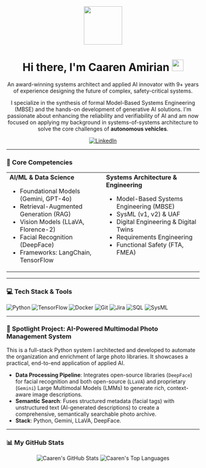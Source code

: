 <div id="header" align="center">
  <img src="https://media.giphy.com/media/M9gbBd9nbDrOTu1Mqx/giphy.gif" width="100"/>
  <h1>
    Hi there, I'm Caaren Amirian
    <img src="https://media.giphy.com/media/hvRJCLFzcasrR4ia7z/giphy.gif" width="30px"/>
  </h1>
  <p>
    An award-winning systems architect and applied AI innovator with 9+ years of experience designing the future of complex, safety-critical systems. 
  </p>
  <p>
    I specialize in the synthesis of formal Model-Based Systems Engineering (MBSE) and the hands-on development of generative AI solutions. I'm passionate about enhancing the reliability and verifiability of AI and am now focused on applying my background in systems-of-systems architecture to solve the core challenges of <strong>autonomous vehicles</strong>.
  </p>
  <div>
    <a href="https://www.linkedin.com/in/caaren-amirian/" target="_blank">
      <img src="https://img.shields.io/badge/LinkedIn-0077B5?style=for-the-badge&logo=linkedin&logoColor=white" alt="LinkedIn"/>
    </a>
  </div>
</div>

---

### 🔧 Core Competencies

<table>
  <tr>
    <td valign="top" width="50%">
      <strong>AI/ML & Data Science</strong>
      <ul>
        <li>Foundational Models (Gemini, GPT-4o)</li>
        <li>Retrieval-Augmented Generation (RAG)</li>
        <li>Vision Models (LLaVA, Florence-2)</li>
        <li>Facial Recognition (DeepFace)</li>
        <li>Frameworks: LangChain, TensorFlow</li>
      </ul>
    </td>
    <td valign="top" width="50%">
      <strong>Systems Architecture & Engineering</strong>
      <ul>
        <li>Model-Based Systems Engineering (MBSE)</li>
        <li>SysML (v1, v2) & UAF</li>
        <li>Digital Engineering & Digital Twins</li>
        <li>Requirements Engineering</li>
        <li>Functional Safety (FTA, FMEA)</li>
      </ul>
    </td>
  </tr>
</table>

---

### 💻 Tech Stack & Tools

<div>
  <img src="https://img.shields.io/badge/Python-3776AB?style=for-the-badge&logo=python&logoColor=white" alt="Python"/>
  <img src="https://img.shields.io/badge/TensorFlow-FF6F00?style=for-the-badge&logo=tensorflow&logoColor=white" alt="TensorFlow"/>
  <img src="https://img.shields.io/badge/Docker-2496ED?style=for-the-badge&logo=docker&logoColor=white" alt="Docker"/>
  <img src="https://img.shields.io/badge/Git-F05032?style=for-the-badge&logo=git&logoColor=white" alt="Git"/>
  <img src="https://img.shields.io/badge/Jira-0052CC?style=for-the-badge&logo=jira&logoColor=white" alt="Jira"/>
  <img src="https://img.shields.io/badge/SQL-025E8C?style=for-the-badge&logo=microsoft-sql-server&logoColor=white" alt="SQL"/>
  <img src="https://img.shields.io/badge/SysML-000000?style=for-the-badge&logo=sysml&logoColor=white" alt="SysML"/>
</div>

---

### 🚀 Spotlight Project: AI-Powered Multimodal Photo Management System

This is a full-stack Python system I architected and developed to automate the organization and enrichment of large photo libraries. It showcases a practical, end-to-end application of applied AI.

- **Data Processing Pipeline**: Integrates open-source libraries (`DeepFace`) for facial recognition and both open-source (`LLaVA`) and proprietary (`Gemini`) Large Multimodal Models (LMMs) to generate rich, context-aware image descriptions.
- **Semantic Search**: Fuses structured metadata (facial tags) with unstructured text (AI-generated descriptions) to create a comprehensive, semantically searchable photo archive.
- **Stack**: Python, Gemini, LLaVA, DeepFace.

---

### 📊 My GitHub Stats

<div align="center">
  <img src="https://github-readme-stats.vercel.app/api?username=camirian&show_icons=true&theme=radical&hide_border=true&include_all_commits=true" alt="Caaren's GitHub Stats"/>
  <img src="https://github-readme-stats.vercel.app/api/top-langs/?username=camirian&layout=compact&theme=radical&hide_border=true" alt="Caaren's Top Languages"/>
</div>
